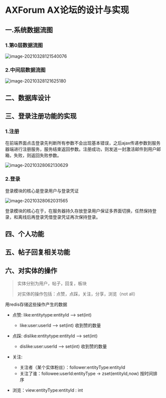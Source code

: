 # AXForum AX论坛的设计与实现



## 一.系统数据流图

### 1.第0层数据流图

![image-20210328121540076](img%5Cimage-20210328121540076.png)

### 2.中间层数据流图

![image-20210328121625180](img%5Cimage-20210328121625180.png)



## 二、数据库设计



## 三、登录注册功能的实现

### 1.注册

在前端界面点击登录先判断所有参数不会出现基本错误，之后ajax传递参数到服务器端进行注册服务，服务结束返回参数。注册成功，则发送一封激活邮件到用户邮箱，失败，则返回失败参数。

![image-20210328062130629](img%5Cimage-20210328062130629.png)





### 2.登录

登录模块的核心是登录用户与登录凭证

![image-20210328062031565](img%5Cimage-20210328062031565.png)

登录模块的核心在于，在服务器持久存放登录用户保证多界面切换，任然保持登录，和离线后再登录凭借登录凭证再次保持登录。

## 四、个人功能

## 五、帖子回复相关功能

## 六、对实体的操作

> 实体分别为用户，帖子，回复，板块
>
> 对实体的操作包括：点赞，点踩，关注，分享，浏览（not all）

用redis存储这些操作产生的数据

- 点赞: like:entitytype:entityId -->  set(int)

  - like:user:userId --> set(int)  收到赞的数量 

- 点踩: dislike:entitytype:entityId -->  set(int)

  - dislike:user:userId --> set(int)  收到赞的数量 

-	关注:

	-	关注者（某个实体粉丝）：follower:entityType:entityId 
	-	关注了谁：followee:userId:entityType   -> zset(entityId,now) 按时间排序
	
-	浏览：view:entityType:entityId : int

  